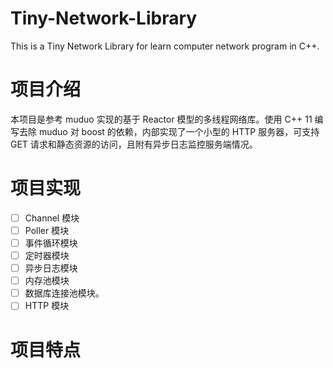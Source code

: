 # Tiny-Network-Library

This is a  Tiny Network Library for learn computer network program in C++.

# 项目介绍

本项目是参考 muduo 实现的基于 Reactor 模型的多线程网络库。使用 C++ 11 编写去除 muduo 对 boost 的依赖，内部实现了一个小型的 HTTP 服务器，可支持 GET 请求和静态资源的访问，且附有异步日志监控服务端情况。

# 项目实现

- [ ] Channel 模块
- [ ] Poller 模块
- [ ] 事件循环模块
- [ ] 定时器模块
- [ ] 异步日志模块
- [ ] 内存池模块
- [ ] 数据库连接池模块。
- [ ] HTTP 模块

# 项目特点
